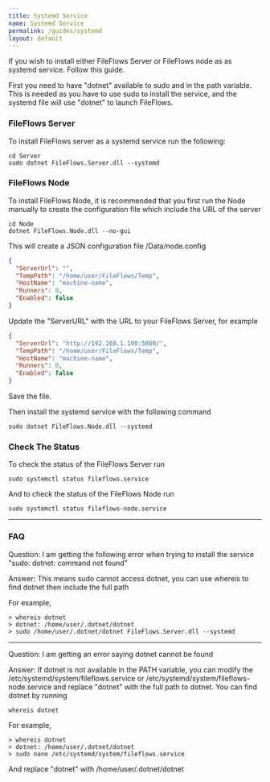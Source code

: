 ```yaml
---
title: Systemd Service
name: Systemd Service
permalink: /guides/systemd
layout: default
---
```


If you wish to install either FileFlows Server or FileFlows node as as systemd service.  Follow this guide.

First you need to have "dotnet" available to sudo and in the path variable.  This is needed as you have to use sudo to install the service, and the systemd file will use "dotnet" to launch FileFlows.

### FileFlows Server
To install FileFlows server as a systemd service run the following:

```
cd Server
sudo dotnet FileFlows.Server.dll --systemd
```

### FileFlows Node
To install FileFlows Node, it is recommended that you first run the Node manually to create the configuration file which include the URL of the server

```
cd Node
dotnet FileFlows.Node.dll --no-gui
```

This will create a JSON configuration file /Data/node.config

```json
{
  "ServerUrl": "",
  "TempPath": "/home/user/FileFlows/Temp",
  "HostName": "machine-name",
  "Runners": 0,
  "Enabled": false
}
```
Update the "ServerURL" with the URL to your FileFlows Server, for example

```json 
{
  "ServerUrl": "http://192.168.1.100:5000/",
  "TempPath": "/home/user/FileFlows/Temp",
  "HostName": "machine-name",
  "Runners": 0,
  "Enabled": false
}
```
Save the file.

Then install the systemd service with the following command
```
sudo dotnet FileFlows.Node.dll --systemd
```

### Check The Status
To check the status of the FileFlows Server run
```
sudo systemctl status fileflows.service
```

And to check the status of the FileFlows Node run

```
sudo systemctl status fileflows-node.service
```

---

### FAQ
Question:
I am getting the following error when trying to install the service "sudo: dotnet: command not found"

Answer:
This means sudo cannot access dotnet, you can use whereis to find dotnet then include the full path

For example,
```
> whereis dotnet
> dotnet: /home/user/.dotnet/dotnet
> sudo /home/user/.dotnet/dotnet FileFlows.Server.dll --systemd
```

--- 

Question: 
I am getting an error saying dotnet cannot be found

Answer: 
If dotnet is not available in the PATH variable, you can modify the /etc/systemd/system/fileflows.service or /etc/systemd/system/fileflows-node.service and replace "dotnet" with the full path to dotnet.
You can find dotnet by running
```
whereis dotnet
```
For example,
```
> whereis dotnet
> dotnet: /home/user/.dotnet/dotnet
> sudo nano /etc/systemd/system/fileflows.service
```
And replace "dotnet" with /home/user/.dotnet/dotnet